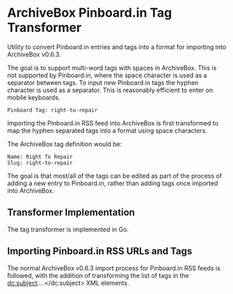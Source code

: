 # ArchiveBox Pinboard.in Tag Transformer

Utility to convert Pinboard.in entries and tags into a format for importing into ArchiveBox v0.6.3.

The goal is to support multi-word tags with spaces in ArchiveBox. This is not supported by Pinboard.in, where the space character is
used as a separator between tags. To input new Pinboard.in tags the hyphen character is used as a separator. This is
reasonably efficient to enter on mobile keyboards.

    Pinboard Tag: right-to-repair

Importing the Pinboard.in RSS feed into ArchiveBox is first transformed to map the hyphen separated tags
into a format using space characters.

The ArchiveBox tag definition would be:

    Name: Right To Repair
    Slug: right-to-repair

The goal is that most/all of the tags can be edited as part of the process of adding a new entry
to Pinboard.in, rather than adding tags once imported into ArchiveBox.

## Transformer Implementation

The tag transformer is implemented in Go.

## Importing Pinboard.in RSS URLs and Tags

The normal ArchiveBox v0.6.3 import process for Pinboard.in RSS feeds is followed, with the addition
of transforming the list of tags in the <dc:subject>....</dc:subject> XML elements.
